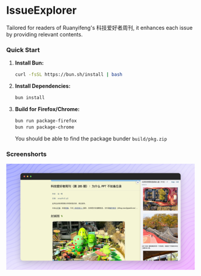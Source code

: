 # IssueExplorer

Tailored for readers of Ruanyifeng's 科技爱好者周刊, it enhances each issue by providing relevant contents.

### Quick Start

1. **Install Bun:**

   ```bash
   curl -fsSL https://bun.sh/install | bash
   ```

2. **Install Dependencies:**

   ```bash
   bun install
   ```

3. **Build for Firefox/Chrome:**
   ```bash
   bun run package-firefox
   bun run package-chrome
   ```
   You should be able to find the package bunder `build/pkg.zip`

### Screenshorts

![Example](screenshot.png)
